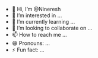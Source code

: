 - 👋 Hi, I’m @Nineresh
- 👀 I’m interested in ...
- 🌱 I’m currently learning ...
- 💞️ I’m looking to collaborate on ...
- 📫 How to reach me ...
- 😄 Pronouns: ...
- ⚡ Fun fact: ...

<!---
Nineresh/Nineresh is a ✨ special ✨ repository because its `README.md` (this file) appears on your GitHub profile.
You can click the Preview link to take a look at your changes.
--->
